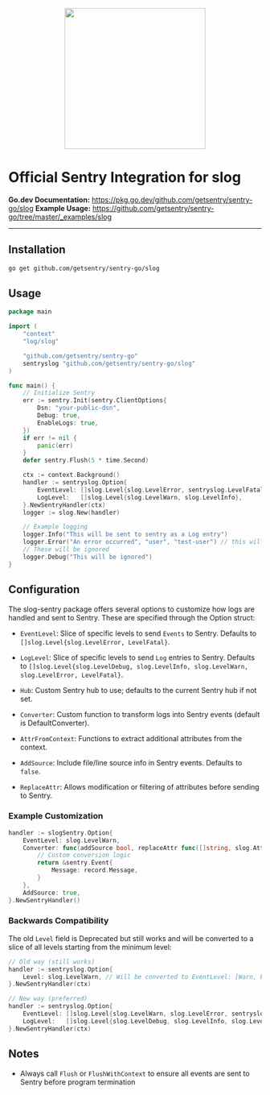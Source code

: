 <p align="center">
  <a href="https://sentry.io" target="_blank" align="center">
    <img src="https://sentry-brand.storage.googleapis.com/sentry-logo-black.png" width="280">
  </a>
  <br />
</p>

# Official Sentry Integration for slog

**Go.dev Documentation:** https://pkg.go.dev/github.com/getsentry/sentry-go/slog
**Example Usage:** https://github.com/getsentry/sentry-go/tree/master/_examples/slog

---

## Installation

```sh
go get github.com/getsentry/sentry-go/slog

```

## Usage

```go
package main

import (
	"context"
	"log/slog"

	"github.com/getsentry/sentry-go"
	sentryslog "github.com/getsentry/sentry-go/slog"
)

func main() {
	// Initialize Sentry
	err := sentry.Init(sentry.ClientOptions{
		Dsn: "your-public-dsn",
		Debug: true,
        EnableLogs: true, 
	})
	if err != nil {
		panic(err)
	}
	defer sentry.Flush(5 * time.Second)

	ctx := context.Background()
	handler := sentryslog.Option{
		EventLevel: []slog.Level{slog.LevelError, sentryslog.LevelFatal}, // Only Error and Fatal as events
		LogLevel:   []slog.Level{slog.LevelWarn, slog.LevelInfo},         // Only Warn and Info as logs
	}.NewSentryHandler(ctx)
    logger := slog.New(handler)

	// Example logging
	logger.Info("This will be sent to sentry as a Log entry")
	logger.Error("An error occurred", "user", "test-user") // this will be sent as an Event
	// These will be ignored
	logger.Debug("This will be ignored")
}
```

## Configuration

The slog-sentry package offers several options to customize how logs are handled and sent to Sentry. These are specified through the Option struct:

- `EventLevel`: Slice of specific levels to send `Events` to Sentry. Defaults to `[]slog.Level{slog.LevelError, LevelFatal}`.

- `LogLevel`: Slice of specific levels to send `Log` entries to Sentry. Defaults to `[]slog.Level{slog.LevelDebug, slog.LevelInfo, slog.LevelWarn, slog.LevelError, LevelFatal}`.

- `Hub`: Custom Sentry hub to use; defaults to the current Sentry hub if not set.

- `Converter`: Custom function to transform logs into Sentry events (default is DefaultConverter).

- `AttrFromContext`: Functions to extract additional attributes from the context.

- `AddSource`: Include file/line source info in Sentry events. Defaults to `false`.

- `ReplaceAttr`:  Allows modification or filtering of attributes before sending to Sentry.


### Example Customization

```go
handler := slogSentry.Option{
	EventLevel: slog.LevelWarn,
	Converter: func(addSource bool, replaceAttr func([]string, slog.Attr) slog.Attr, attrs []slog.Attr, groups []string, record *slog.Record, hub *sentry.Hub) *sentry.Event {
		// Custom conversion logic
		return &sentry.Event{
			Message: record.Message,
		}
	},
	AddSource: true,
}.NewSentryHandler()
```

### Backwards Compatibility

The old `Level` field is Deprecated but still works and will be converted to a slice of all levels starting from the minimum level:

```go
// Old way (still works)
handler := sentryslog.Option{
    Level: slog.LevelWarn, // Will be converted to EventLevel: [Warn, Error, Fatal]
}.NewSentryHandler(ctx)

// New way (preferred)
handler := sentryslog.Option{
    EventLevel: []slog.Level{slog.LevelWarn, slog.LevelError, sentryslog.LevelFatal},
    LogLevel:   []slog.Level{slog.LevelDebug, slog.LevelInfo, slog.LevelWarn, slog.LevelError, sentryslog.LevelFatal},
}.NewSentryHandler(ctx)
```
## Notes

- Always call `Flush` or `FlushWithContext` to ensure all events are sent to Sentry before program termination
